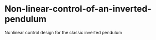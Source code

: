 # Non-linear-control-of-an-inverted-pendulum
Nonlinear control design for the classic inverted pendulum
